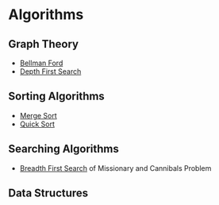 # Algorithms

## Graph Theory
- [Bellman Ford](/graphs/bellman.cpp)
- [Depth First Search](/graphs/dfs.cpp)

## Sorting Algorithms
- [Merge Sort](/sort/mergesort.cpp)
- [Quick Sort](/sort/quicksort.cpp)

## Searching Algorithms
- [Breadth First Search](/search/bfs.cpp) of Missionary and Cannibals Problem

## Data Structures


